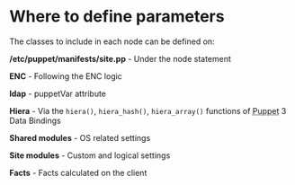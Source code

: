        
<h1>Where to define parameters</h1>
       
                            
<p>The classes to include in each node can be defined on:</p>
<p><strong>/etc/puppet/manifests/site.pp</strong> - Under the node statement</p>
<p><strong>ENC</strong> - Following the ENC logic</p>
<p><strong>ldap</strong> - puppetVar attribute</p>
<p><strong>Hiera</strong> - Via the <code><span class="java_plain">hiera</span><span class="java_separator">()</span><span class="java_plain"></span></code>, <code><span class="java_plain">hiera_hash</span><span class="java_separator">()</span><span class="java_plain"></span></code>, <code><span class="java_plain">hiera_array</span><span class="java_separator">()</span><span class="java_plain"></span></code> functions of <abbr title="Puppet automation tool">Puppet</abbr> 3 Data Bindings</p>
<p><strong>Shared modules</strong> - OS related settings</p>
<p><strong>Site modules</strong> - Custom and logical settings</p>
<p><strong>Facts</strong> - Facts calculated on the client</p>
  
